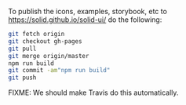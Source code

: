 To publish the icons, examples, storybook, etc to https://solid.github.io/solid-ui/ do the following:
```sh
git fetch origin
git checkout gh-pages
git pull
git merge origin/master
npm run build
git commit -am"npm run build"
git push
```

FIXME: We should make Travis do this automatically.
